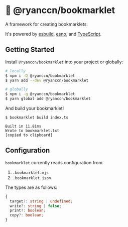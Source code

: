 # 🔖 @ryanccn/bookmarklet

A framework for creating bookmarklets.

It's powered by [esbuild](https://esbuild.github.io/), [esno](https://github.com/antfu/esno), and [TypeScript](https://www.typescriptlang.org/).

## Getting Started

Install `@ryanccn/bookmarklet` into your project or globally:

```bash
# locally
$ npm i -D @ryanccn/bookmarklet
$ yarn add --dev @ryanccn/bookmarklet

# globally
$ npm i -g @ryanccn/bookmarklet
$ yarn global add @ryanccn/bookmarklet
```

And build your bookmarklet!

```console
$ bookmarklet build index.ts

Built in 11.81ms
Wrote to bookmarklet.txt
[copied to clipboard]
```

## Configuration

`bookmarklet` currently reads configuration from

1. `.bookmarklet.mjs`
2. `.bookmarklet.json`

The types are as follows:

```ts
{
  target?: string | undefined;
  write?: string | false;
  print?: boolean;
  copy?: boolean;
}
```
